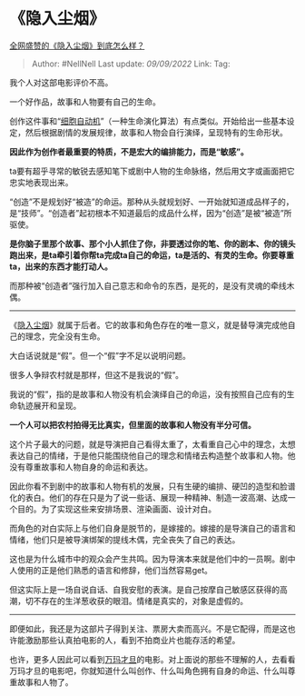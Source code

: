 # 《隐入尘烟》
[全网盛赞的《隐入尘烟》到底怎么样？](https://www.zhihu.com/question/551216657/answer/2662007086)

> Author: #NellNell
> Last update: *09/09/2022*
> Link:
> Tag:
  
我个人对这部电影评价不高。

一个好作品，故事和人物要有自己的生命。

创作这件事和“[细胞自动机](https://www.zhihu.com/search?q=%E7%BB%86%E8%83%9E%E8%87%AA%E5%8A%A8%E6%9C%BA&search_source=Entity&hybrid_search_source=Entity&hybrid_search_extra=%7B%22sourceType%22%3A%22answer%22%2C%22sourceId%22%3A2662007086%7D)”（一种生命演化算法）有点类似。开始给出一些基本设定，然后根据剧情的发展规律，故事和人物会自行演绎，呈现特有的生命形状。

**因此作为创作者最重要的特质，不是宏大的编排能力，而是“敏感”。**

ta要有超乎寻常的敏锐去感知笔下或剧中人物的生命脉络，然后用文字或画面把它忠实地表现出来。

“创造”不是规划好“被造”的命运。那种从头就规划好、一开始就知道成品样子的，是“技师”。“创造者”起初根本不知道最后的成品什么样，因为“创造”是被“被造”所驱使。

**是你脑子里那个故事、那个小人抓住了你，非要透过你的笔、你的剧本、你的镜头跑出来，是ta牵引着你帮ta完成ta自己的命运，ta是活的、有灵的生命。你要尊重ta，出来的东西才能打动人。**

而那种被“创造者”强行加入自己意志和命令的东西，是死的，是没有灵魂的牵线木偶。

---

《[隐入尘烟](https://www.zhihu.com/search?q=%E9%9A%90%E5%85%A5%E5%B0%98%E7%83%9F&search_source=Entity&hybrid_search_source=Entity&hybrid_search_extra=%7B%22sourceType%22%3A%22answer%22%2C%22sourceId%22%3A2662007086%7D)》就属于后者。它的故事和角色存在的唯一意义，就是替导演完成他自己的理念，完全没有生命。

大白话说就是“假”。但一个“假”字不足以说明问题。

很多人争辩农村就是那样，但这不是我说的“假”。

我说的“假”，指的是故事和人物没有机会演绎自己的命运，没有按照自己应有的生命轨迹展开和呈现。

**一个人可以把农村拍得无比真实，但里面的故事和人物没有半分可信。**

这个片子最大的问题，就是导演把自己看得太重了，太看重自己心中的理念，太想表达自己的情绪，于是他只能围绕他自己的理念和情绪去构造整个故事和人物。他没有尊重故事和人物自身的命运和表达。

因此你看不到剧中的故事和人物有机的发展，只有生硬的编排、硬凹的造型和脸谱化的表白。他们的存在只是为了说一些话、展现一种精神、制造一波高潮、达成一个目的。为了实现这些来安排场景、渲染画面、设计对白。

而角色的对白实际上与他们自身是脱节的，是嫁接的。嫁接的是导演自己的语言和情绪，他们只是被导演绑架的提线木偶，完全丧失了自己的表达。

这也是为什么城市中的观众会产生共鸣。因为导演本来就是他们中的一员啊。剧中人使用的正是他们熟悉的语言和修辞，他们当然容易get。

但这实际上是一场自说自话、自我安慰的表演。是自己按摩自己敏感区获得的高潮，切不存在的生洋葱收获的眼泪。情绪是真实的，对象是虚假的。

---

即便如此，我还是为这部片子得到关注、票房大卖而高兴。不是它配得，而是这也许能激励那些认真拍电影的人，看到不拍商业片也能存活的希望。

也许，更多人因此可以看到[万玛才旦](https://www.zhihu.com/search?q=%E4%B8%87%E7%8E%9B%E6%89%8D%E6%97%A6&search_source=Entity&hybrid_search_source=Entity&hybrid_search_extra=%7B%22sourceType%22%3A%22answer%22%2C%22sourceId%22%3A2662007086%7D)的电影。对上面说的那些不理解的人，去看看万玛才旦的电影吧，你就知道什么叫创作、什么叫角色拥有自身的命运、什么叫尊重故事和人物了。